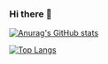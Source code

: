 ### Hi there 👋

[![Anurag's GitHub stats](https://github-readme-stats.vercel.app/api?username=antonis-zisis&count_private=true&show_icons=true&theme=dark)](https://github.com/anuraghazra/github-readme-stats)

[![Top Langs](https://github-readme-stats.vercel.app/api/top-langs/?username=antonis-zisis&count_private=true&langs_count=9&layout=compact)](https://github.com/anuraghazra/github-readme-stats)

<!--
**antonis-zisis/antonis-zisis** is a ✨ _special_ ✨ repository because its `README.md` (this file) appears on your GitHub profile.

Here are some ideas to get you started:

- 🔭 I’m currently working on ...
- 🌱 I’m currently learning ...
- 👯 I’m looking to collaborate on ...
- 🤔 I’m looking for help with ...
- 💬 Ask me about ...
- 📫 How to reach me: ...
- 😄 Pronouns: ...
- ⚡ Fun fact: ...
-->
